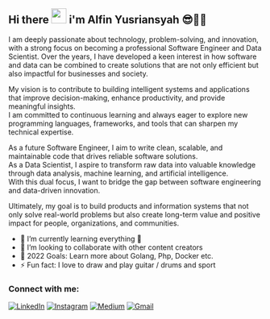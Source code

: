 ## Hi there <img src = "https://github.com/seanprashad/slackmoji/blob/master/emoji/blob/blob-caramell-dance-gif.gif" width="30px" height="30px"> i'm Alfin Yusriansyah 😎👨‍💻

<p> 
  I am deeply passionate about technology, problem-solving, and innovation, with a strong focus on becoming a professional Software Engineer and Data Scientist.  
  Over the years, I have developed a keen interest in how software and data can be combined to create solutions that are not only efficient but also impactful for businesses and society.  

  My vision is to contribute to building intelligent systems and applications that improve decision-making, enhance productivity, and provide meaningful insights.  
  I am committed to continuous learning and always eager to explore new programming languages, frameworks, and tools that can sharpen my technical expertise.  

  As a future Software Engineer, I aim to write clean, scalable, and maintainable code that drives reliable software solutions.  
  As a Data Scientist, I aspire to transform raw data into valuable knowledge through data analysis, machine learning, and artificial intelligence.  
  With this dual focus, I want to bridge the gap between software engineering and data-driven innovation.  

  Ultimately, my goal is to build products and information systems that not only solve real-world problems but also create long-term value and positive impact for people, organizations, and communities.
</p>

- 🌱 I’m currently learning everything 🤣
- 👯 I’m looking to collaborate with other content creators
- 🥅 2022 Goals: Learn more about Golang, Php, Docker etc. 
- ⚡ Fun fact: I love to draw and play guitar / drums and sport

### Connect with me:

<p>
  <a href="https://www.linkedin.com/in/alfin-yusriansyah/" target="_blank"><img alt="LinkedIn" src="https://img.shields.io/badge/linkedin-%230077B5.svg?&style=for-the-badge&logo=linkedin&logoColor=white" /></a>
  <a href="https://instagram.com/alfinyus_?igshid=YmMyMTA2M2Y=" target="_blank"><img alt="Instagram" src="https://img.shields.io/badge/instagram-%23E4405F.svg?&style=for-the-badge&logo=instagram&logoColor=white" /></a>  
  <a href="https://alfinyus001.medium.com/" target="_blank"><img alt="Medium" src="https://img.shields.io/badge/medium-%2312100E.svg?&style=for-the-badge&logo=medium&logoColor=white" /></a>    
  <a href="mailto:alfinyus001@gmail.com" target="_blank"><img alt="Gmail" src="https://img.shields.io/badge/gmail-D14836?&style=for-the-badge&logo=gmail&logoColor=white"/></a>    
</p>

